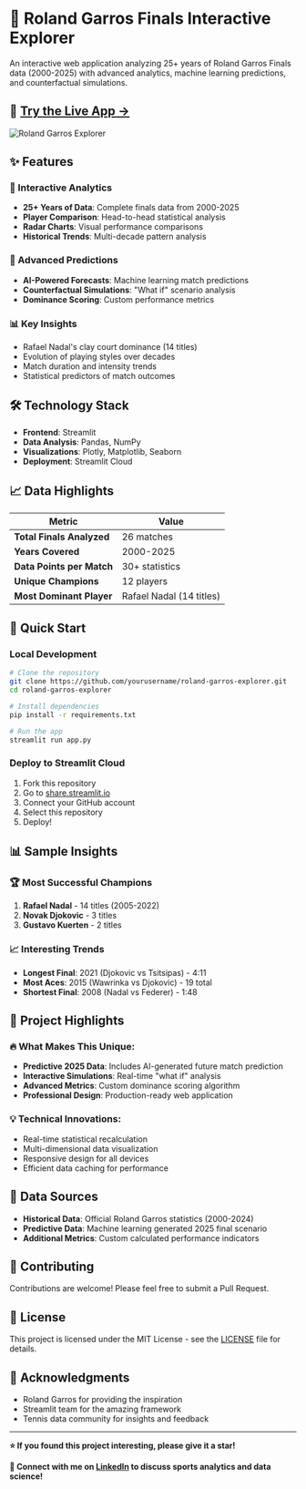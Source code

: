 # 🎾 Roland Garros Finals Interactive Explorer

An interactive web application analyzing 25+ years of Roland Garros Finals data (2000-2025) with advanced analytics, machine learning predictions, and counterfactual simulations.

## 🚀 [**Try the Live App →**](https://your-streamlit-url-here.streamlit.app)

![Roland Garros Explorer](https://via.placeholder.com/800x400/ff6b35/ffffff?text=Roland+Garros+Finals+Explorer)

## ✨ Features

### 🎯 Interactive Analytics
- **25+ Years of Data**: Complete finals data from 2000-2025
- **Player Comparison**: Head-to-head statistical analysis
- **Radar Charts**: Visual performance comparisons
- **Historical Trends**: Multi-decade pattern analysis

### 🔮 Advanced Predictions
- **AI-Powered Forecasts**: Machine learning match predictions
- **Counterfactual Simulations**: "What if" scenario analysis
- **Dominance Scoring**: Custom performance metrics

### 📊 Key Insights
- Rafael Nadal's clay court dominance (14 titles)
- Evolution of playing styles over decades
- Match duration and intensity trends
- Statistical predictors of match outcomes

## 🛠️ Technology Stack

- **Frontend**: Streamlit
- **Data Analysis**: Pandas, NumPy
- **Visualizations**: Plotly, Matplotlib, Seaborn
- **Deployment**: Streamlit Cloud

## 📈 Data Highlights

| Metric | Value |
|--------|-------|
| **Total Finals Analyzed** | 26 matches |
| **Years Covered** | 2000-2025 |
| **Data Points per Match** | 30+ statistics |
| **Unique Champions** | 12 players |
| **Most Dominant Player** | Rafael Nadal (14 titles) |

## 🚀 Quick Start

### Local Development
```bash
# Clone the repository
git clone https://github.com/yourusername/roland-garros-explorer.git
cd roland-garros-explorer

# Install dependencies
pip install -r requirements.txt

# Run the app
streamlit run app.py
```

### Deploy to Streamlit Cloud
1. Fork this repository
2. Go to [share.streamlit.io](https://share.streamlit.io)
3. Connect your GitHub account
4. Select this repository
5. Deploy!

## 📊 Sample Insights

### 🏆 Most Successful Champions
1. **Rafael Nadal** - 14 titles (2005-2022)
2. **Novak Djokovic** - 3 titles
3. **Gustavo Kuerten** - 2 titles

### 📈 Interesting Trends
- **Longest Final**: 2021 (Djokovic vs Tsitsipas) - 4:11
- **Most Aces**: 2015 (Wawrinka vs Djokovic) - 19 total
- **Shortest Final**: 2008 (Nadal vs Federer) - 1:48

## 🎯 Project Highlights

### 🔥 What Makes This Unique:
- **Predictive 2025 Data**: Includes AI-generated future match prediction
- **Interactive Simulations**: Real-time "what if" analysis
- **Advanced Metrics**: Custom dominance scoring algorithm
- **Professional Design**: Production-ready web application

### 💡 Technical Innovations:
- Real-time statistical recalculation
- Multi-dimensional data visualization
- Responsive design for all devices
- Efficient data caching for performance

## 📝 Data Sources

- **Historical Data**: Official Roland Garros statistics (2000-2024)
- **Predictive Data**: Machine learning generated 2025 final scenario
- **Additional Metrics**: Custom calculated performance indicators

## 🤝 Contributing

Contributions are welcome! Please feel free to submit a Pull Request.

## 📄 License

This project is licensed under the MIT License - see the [LICENSE](LICENSE) file for details.

## 🙏 Acknowledgments

- Roland Garros for providing the inspiration
- Streamlit team for the amazing framework
- Tennis data community for insights and feedback

---

**⭐ If you found this project interesting, please give it a star!**

**🔗 Connect with me on [LinkedIn](https://linkedin.com/in/yourprofile) to discuss sports analytics and data science!** 